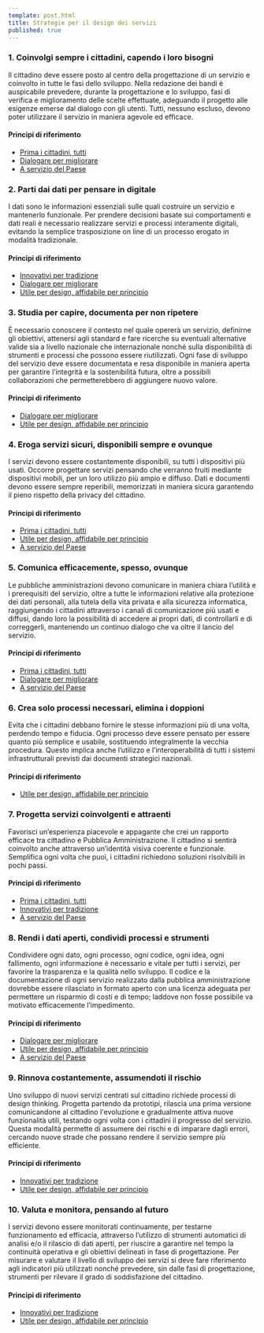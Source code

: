 ```yaml
---
template: post.html
title: Strategie per il design dei servizi
published: true
---
```


### 1. Coinvolgi sempre i cittadini, capendo i loro bisogni

Il cittadino deve essere posto al centro della progettazione di un servizio e coinvolto in tutte le fasi dello sviluppo. Nella redazione dei bandi è auspicabile prevedere, durante la progettazione e lo sviluppo, fasi di verifica e miglioramento delle
scelte effettuate, adeguando il progetto alle esigenze emerse dal dialogo con gli utenti. Tutti, nessuno escluso, devono poter utilizzare il servizio in maniera agevole ed efficace.

#### Principi di riferimento

- [Prima i cittadini, tutti](/linee-guida/il-progetto#prima-i-cittadini)
- [Dialogare per migliorare](/linee-guida/il-progetto#dialogare-per-migliorare)
- [A servizio del Paese](/linee-guida/il-progetto#a-servizio-paese)

### 2. Parti dai dati per pensare in digitale

I dati sono le informazioni essenziali sulle quali costruire un servizio e mantenerlo funzionale. Per prendere decisioni basate sui comportamenti e dati reali è necessario realizzare servizi e processi interamente digitali, evitando la semplice trasposizione
on line di un processo erogato in modalità tradizionale.

#### Principi di riferimento

- [Innovativi per tradizione](/linee-guida/il-progetto#innovativi-per-tradizione)
- [Dialogare per migliorare](/linee-guida/il-progetto#dialogare-per-migliorare)
- [Utile per design, affidabile per principio](/linee-guida/il-progetto#utile-e-affidabile)

### 3. Studia per capire, documenta per non ripetere

È necessario conoscere il contesto nel quale opererà un servizio, definirne gli obiettivi, attenersi agli standard e fare ricerche su eventuali alternative valide sia a livello nazionale che internazionale nonché sulla disponibilità di strumenti e processi
che possono essere riutilizzati. Ogni fase di sviluppo del servizio deve essere documentata e resa disponibile in maniera aperta per garantire l’integrità e la sostenibilità futura, oltre a possibili collaborazioni che permetterebbero di aggiungere
nuovo valore.

#### Principi di riferimento

- [Dialogare per migliorare](/linee-guida/il-progetto#dialogare-per-migliorare)
- [Utile per design, affidabile per principio](/linee-guida/il-progetto#utile-e-affidabile)

### 4. Eroga servizi sicuri, disponibili sempre e ovunque

I servizi devono essere costantemente disponibili, su tutti i dispositivi più usati. Occorre progettare servizi pensando che verranno fruiti mediante dispositivi mobili, per un loro utilizzo più ampio e diffuso. Dati e documenti devono essere sempre reperibili,
memorizzati in maniera sicura garantendo il pieno rispetto della privacy del cittadino.

#### Principi di riferimento

- [Prima i cittadini, tutti](/linee-guida/il-progetto#prima-i-cittadini)
- [Utile per design, affidabile per principio](/linee-guida/il-progetto#utile-e-affidabile)
- [A servizio del Paese](/linee-guida/il-progetto#a-servizio-paese)

### 5. Comunica efficacemente, spesso, ovunque

Le pubbliche amministrazioni devono comunicare in maniera chiara l’utilità e i prerequisiti del servizio, oltre a tutte le informazioni relative alla protezione dei dati personali, alla tutela della vita privata e alla sicurezza informatica, raggiungendo
i cittadini attraverso i canali di comunicazione più usati e diffusi, dando loro la possibilità di accedere ai propri dati, di controllarli e di correggerli, mantenendo un continuo dialogo che va oltre il lancio del servizio.

#### Principi di riferimento

- [Prima i cittadini, tutti](/linee-guida/il-progetto#prima-i-cittadini)
- [Dialogare per migliorare](/linee-guida/il-progetto#dialogare-per-migliorare)
- [A servizio del Paese](/linee-guida/il-progetto#a-servizio-paese)

### 6. Crea solo processi necessari, elimina i doppioni

Evita che i cittadini debbano fornire le stesse informazioni più di una volta, perdendo tempo e fiducia. Ogni processo deve essere pensato per essere quanto più semplice e usabile, sostituendo integralmente la vecchia procedura. Questo implica anche l’utilizzo
e l’interoperabilità di tutti i sistemi infrastrutturali previsti dai documenti strategici nazionali.

#### Principi di riferimento

- [Utile per design, affidabile per principio](/linee-guida/il-progetto#utile-e-affidabile)

### 7. Progetta servizi coinvolgenti e attraenti

Favorisci un’esperienza piacevole e appagante che crei un rapporto efficace tra cittadino e Pubblica Amministrazione. Il cittadino si sentirà coinvolto anche attraverso un’identità visiva coerente e funzionale. Semplifica ogni volta che puoi, i cittadini
richiedono soluzioni risolvibili in pochi passi.

#### Principi di riferimento

- [Prima i cittadini, tutti](/linee-guida/il-progetto#prima-i-cittadini)
- [Innovativi per tradizione](/linee-guida/il-progetto#innovativi-per-tradizione)
- [A servizio del Paese](/linee-guida/il-progetto#a-servizio-paese)

### 8. Rendi i dati aperti, condividi processi e strumenti

Condividere ogni dato, ogni processo, ogni codice, ogni idea, ogni fallimento, ogni informazione è necessario e vitale per tutti i servizi, per favorire la trasparenza e la qualità nello sviluppo. Il codice e la documentazione di ogni servizio realizzato
dalla pubblica amministrazione dovrebbe essere rilasciato in formato aperto con una licenza adeguata per permettere un risparmio di costi e di tempo; laddove non fosse possibile va motivato efficacemente l’impedimento.

#### Principi di riferimento

- [Dialogare per migliorare](/linee-guida/il-progetto#dialogare-per-migliorare)
- [Utile per design, affidabile per principio](/linee-guida/il-progetto#utile-e-affidabile)
- [A servizio del Paese](/linee-guida/il-progetto#a-servizio-paese)

### 9. Rinnova costantemente, assumendoti il rischio

Uno sviluppo di nuovi servizi centrati sul cittadino richiede processi di design thinking. Progetta partendo da prototipi, rilascia una prima versione comunicandone al cittadino l'evoluzione e gradualmente attiva nuove funzionalità utili, testando ogni
volta con i cittadini il progresso del servizio. Questa modalità permette di assumere dei rischi e di imparare dagli errori, cercando nuove strade che possano rendere il servizio sempre più efficiente.

#### Principi di riferimento

- [Innovativi per tradizione](/linee-guida/il-progetto#innovativi-per-tradizione)
- [Utile per design, affidabile per principio](/linee-guida/il-progetto#utile-e-affidabile)

### 10. Valuta e monitora, pensando al futuro

I servizi devono essere monitorati continuamente, per testarne funzionamento ed efficacia, attraverso l’utilizzo di strumenti automatici di analisi e/o il rilascio di dati aperti, per riuscire a garantire nel tempo la continuità operativa e gli obiettivi
delineati in fase di progettazione. Per misurare e valutare il livello di sviluppo dei servizi si deve fare riferimento agli indicatori più utilizzati nonché prevedere, sin dalle fasi di progettazione, strumenti per rilevare il grado di soddisfazione
del cittadino.

#### Principi di riferimento

- [Innovativi per tradizione](/linee-guida/il-progetto#innovativi-per-tradizione)
- [Utile per design, affidabile per principio](/linee-guida/il-progetto#utile-e-affidabile)
